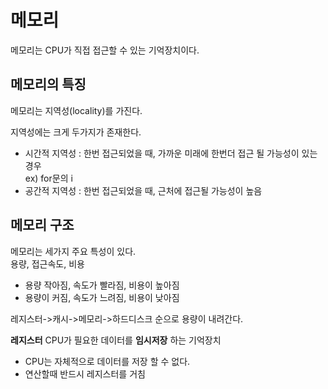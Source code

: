 # 메모리

메모리는 CPU가 직접 접근할 수 있는 기억장치이다.

## 메모리의 특징

메모리는 지역성(locality)를 가진다.

지역성에는 크게 두가지가 존재한다.

- 시간적 지역성 : 한번 접근되었을 때, 가까운 미래에 한번더 접근 될 가능성이 있는 경우  
  ex) for문의 i
- 공간적 지역성 : 한번 접근되었을 때, 근처에 접근될 가능성이 높음

## 메모리 구조

메모리는 세가지 주요 특성이 있다.  
용량, 접근속도, 비용

- 용량 작아짐, 속도가 빨라짐, 비용이 높아짐
- 용량이 커짐, 속도가 느려짐, 비용이 낮아짐

레지스터->캐시->메모리->하드디스크 순으로 용량이 내려간다.

**레지스터** CPU가 필요한 데이터를 **임시저장** 하는 기억장치

- CPU는 자체적으로 데이터를 저장 할 수 없다.
- 연산할때 반드시 레지스터를 거침
